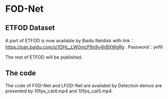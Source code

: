 # FOD-Net

## ETFOD Dataset
A part of ETFOD is now available by Baidu Netdisk with link：https://pan.baidu.com/s/1OHL_LW0mcP9x9y4hBXWgRg . Password：yef6

The rest of ETFOD will be published.


## The code

The code of FOD-Net and LFOD-Net are availabel by 
Detection demos are presented by 10fps_cat4.mp4 and 10fps_cat5.mp4.
